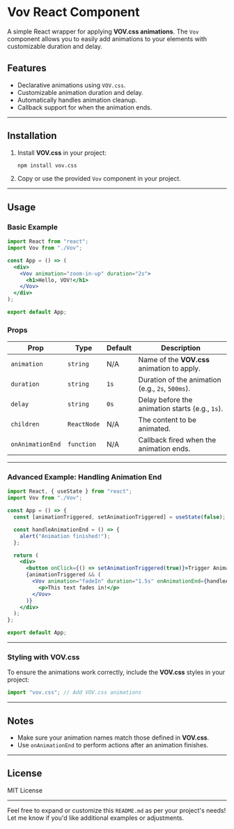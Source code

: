 # Vov React Component

A simple React wrapper for applying **VOV.css animations**. The `Vov` component allows you to easily add animations to your elements with customizable duration and delay.

## Features
- Declarative animations using `VOV.css`.
- Customizable animation duration and delay.
- Automatically handles animation cleanup.
- Callback support for when the animation ends.

---

## Installation

1. Install **VOV.css** in your project:
   ```bash
   npm install vov.css
   ```

2. Copy or use the provided `Vov` component in your project.

---

## Usage

### Basic Example

```jsx
import React from "react";
import Vov from "./Vov";

const App = () => (
  <div>
    <Vov animation="zoom-in-up" duration="2s">
      <h1>Hello, VOV!</h1>
    </Vov>
  </div>
);

export default App;
```

### Props

| Prop            | Type       | Default | Description                               |
|-----------------|------------|---------|-------------------------------------------|
| `animation`     | `string`   | N/A     | Name of the **VOV.css** animation to apply. |
| `duration`      | `string`   | `1s`    | Duration of the animation (e.g., `2s`, `500ms`). |
| `delay`         | `string`   | `0s`    | Delay before the animation starts (e.g., `1s`). |
| `children`      | `ReactNode`| N/A     | The content to be animated.               |
| `onAnimationEnd`| `function` | N/A     | Callback fired when the animation ends.   |

---

### Advanced Example: Handling Animation End

```jsx
import React, { useState } from "react";
import Vov from "./Vov";

const App = () => {
  const [animationTriggered, setAnimationTriggered] = useState(false);

  const handleAnimationEnd = () => {
    alert("Animation finished!");
  };

  return (
    <div>
      <button onClick={() => setAnimationTriggered(true)}>Trigger Animation</button>
      {animationTriggered && (
        <Vov animation="fadeIn" duration="1.5s" onAnimationEnd={handleAnimationEnd}>
          <p>This text fades in!</p>
        </Vov>
      )}
    </div>
  );
};

export default App;
```

---

### Styling with VOV.css

To ensure the animations work correctly, include the **VOV.css** styles in your project:
```javascript
import "vov.css"; // Add VOV.css animations
```

---

## Notes

- Make sure your animation names match those defined in **VOV.css**.
- Use `onAnimationEnd` to perform actions after an animation finishes.

---

## License

MIT License

---

Feel free to expand or customize this `README.md` as per your project's needs! Let me know if you'd like additional examples or adjustments.